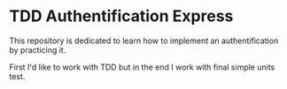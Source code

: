 # TDD Authentification Express

This repository is dedicated to learn how to implement an authentification by practicing it. 

First I'd like to work with TDD but in the end I work with final simple units test.